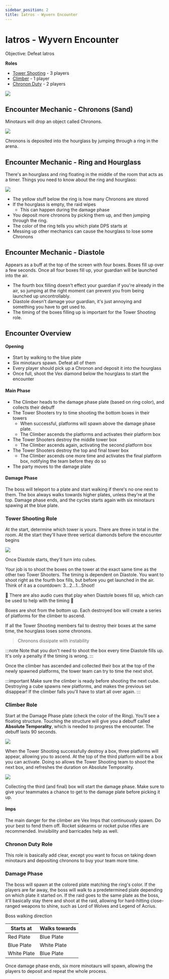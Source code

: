 ```yaml
---
sidebar_position: 2
title: Iatros - Wyvern Encounter
---
```


# Iatros - Wyvern Encounter

Objective: Defeat Iatros


**Roles**
- [Tower Shooting](#tower-shooting-role) - 3 players
- [Climber](#climber-role) - 1 player
- [Chronon Duty](#chronon-duty-role) - 2 players

![](map.png)


## Encounter Mechanic - Chronons (Sand)

Minotaurs will drop an object called Chronons. 

![](chronos.png)

Chronons is deposited into the hourglass by jumping through a ring in the arena. 

## Encounter Mechanic - Ring and Hourglass

There's an hourglass and ring floating in the middle of the room that acts as a timer. Things you need to know about the ring and hourglass:

![](ring.png)

- The yellow stuff below the ring is how many Chronons are stored
- If the hourglass is empty, the raid wipes
    - This can happen during the damage phase
- You deposit more chronons by picking them up, and then jumping through the ring. 
- The color of the ring tells you which plate DPS starts at
- Messing up other mechanics can cause the hourglass to lose some Chronons

## Encounter Mechanic - Diastole
Appears as a buff at the top of the screen with four boxes. Boxes fill up over a few seconds. Once all four boxes fill up, your guardian will be launched into the air. 

- The fourth box filling doesn't effect your guardian if you're already in the air, so jumping at the right moment can prevent you from being launched up uncontrollably. 
- Diastole doesn't damage your guardian, it's just annoying and something you have to get used to. 
- The timing of the boxes filling up is important for the Tower Shooting role. 

## Encounter Overview

#### Opening
- Start by walking to the blue plate
- Six minotaurs spawn. Defeat all of them
- Every player should pick up a Chronon and deposit it into the hourglass
- Once full, shoot the Vex diamond below the hourglass to start the encounter 

#### Main Phase
- The Climber heads to the damage phase plate (based on ring color), and collects their debuff
- The Tower Shooters try to time shooting the bottom boxes in their towers
    - When successful, platforms will spawn above the damage phase plate. 
    - The Climber ascends the platforms and activates their platform box
- The Tower Shooters destroy the middle tower box
    - The Climber ascends again, activating the second platform box
- The Tower Shooters destroy the top and final tower box
    - The Climber ascends one more time and activates the final platform box, notifying the team before they do so
- The party moves to the damage plate

#### Damage Phase
The boss will teleport to a plate and start walking if there's no one next to them. The box always walks towards higher plates, unless they're at the top. 
Damage phase ends, and the cycles starts again with six minotaurs spawing at the blue plate. 


### Tower Shooting Role
At the start, determine which tower is yours. There are three in total in the room. At the start they'll have three vertical diamonds before the encounter begins

![](tower-diamonds.png)

Once Diastole starts, they'll turn into cubes. 

Your job is to shoot the boxes on the tower at the exact same time as the other two Tower Shooters. The timing is dependent on Diastole. You want to shoot right as the fourth box fills, but before you get launched in the air. Think of it as a countdown: 3...2...1...Shoot! 

🎵 There are also audio cues that play when Diastole boxes fill up, which can be used to help with the timing 🎵

Boxes are shot from the bottom up. Each destroyed box will create a series of platforms for the climber to ascend. 

If all the Tower Shooting members fail to destroy their boxes at the same time, the hourglass loses some chronons. 

> Chronons dissipate with instability

:::note
Note that you don't need to shoot the box every time Diastole fills up. It's only a penalty if the timing is wrong. 
:::

Once the climber has ascended and collected their box at the top of the newly spawned platforms, the tower team can try to time the next shot. 

:::important
Make sure the climber is ready before shooting the next cube. Destroying a cube spawns new platforms, and makes the previous set disappear! If the climber falls you'll have to start all over again. 
:::




### Climber Role

Start at the Damage Phase plate (check the color of the Ring). You'll see a floating structure. Touching the structure will give you a debuff called **Absolute Temporality**, which is needed to progress the encounter. The debuff lasts 90 seconds. 

![](climber-plate.png)

When the Tower Shooting successfully destroy a box, three platforms will appear, allowing you to ascend. At the top of the third platform will be a box you can activate. Doing so allows the Tower Shooting team to shoot the next box, and refreshes the duration on Absolute Temporality. 

![](climber-box.png)

Collecting the third (and final) box will start the damage phase. Make sure to give your teammates a chance to get to the damage plate before picking it up. 

#### Imps

The main danger for the climber are Vex Imps that continuously spawn. Do your best to fend them off. Rocket sidearms or rocket pulse rifles are recommended. Invisibility and barricades help as well. 

### Chronon Duty Role
This role is basically add clear, except you want to focus on taking down minotaurs and depositing chronons to buy your team more time. 

### Damage Phase 
The boss will spawn at the colored plate matching the ring's color. If the players are far away, the boss will walk to a predetermined plate depending on which plate it started on. If the raid goes to the same plate as the boss, it'll basically stay there and shoot at the raid, allowing for hard-hitting close-ranged weapons to shine, such as Lord of Wolves and Legend of Acrius. 

Boss walking direction

|Starts at|Walks towards|
|---|---|
|Red Plate|Blue Plate|
|Blue Plate|White Plate|
|White Plate|Blue Plate|

Once damage phase ends, six more minotaurs will spawn, allowing the players to deposit and repeat the whole process. 